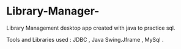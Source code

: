 # Library-Manager-
Library Management desktop app created with java to practice sql.

Tools and Libraries used : JDBC , Java Swing.Jframe , MySql .

